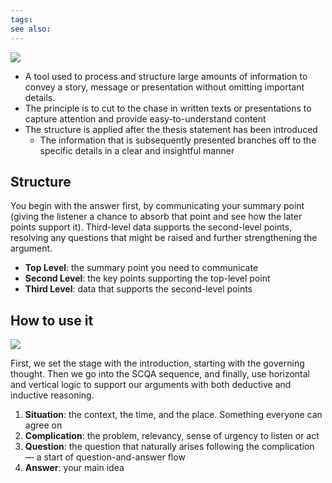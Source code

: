 ```yaml
---
tags: 
see also:
---
```

![](https://substackcdn.com/image/fetch/w_1456,c_limit,f_auto,q_auto:good,fl_progressive:steep/https%3A%2F%2Fbucketeer-e05bbc84-baa3-437e-9518-adb32be77984.s3.amazonaws.com%2Fpublic%2Fimages%2F81864a43-8f70-4150-ad0b-cbb3a7c75db3_1204x598.png)

- A tool used to process and structure large amounts of information to convey a story, message or presentation without omitting important details.
- The principle is to cut to the chase in written texts or presentations to capture attention and provide easy-to-understand content
- The structure is applied after the thesis statement has been introduced
  - The information that is subsequently presented branches off to the specific details in a clear and insightful manner

## Structure

You begin with the answer first, by communicating your summary point (giving the listener a chance to absorb that point and see how the later points support it). Third-level data supports the second-level points, resolving any questions that might be raised and further strengthening the argument.

- **Top Level**: the summary point you need to communicate
- **Second Level**: the key points supporting the top-level point
- **Third Level**: data that supports the second-level points

## How to use it

![](https://substackcdn.com/image/fetch/w_1456,c_limit,f_auto,q_auto:good,fl_progressive:steep/https%3A%2F%2Fbucketeer-e05bbc84-baa3-437e-9518-adb32be77984.s3.amazonaws.com%2Fpublic%2Fimages%2F70850239-0499-4d7f-bf85-facc788fa226_1157x704.png)

First, we set the stage with the introduction, starting with the governing thought. Then we go into the SCQA sequence, and finally, use horizontal and vertical logic to support our arguments with both deductive and inductive reasoning.

1. **Situation**: the context, the time, and the place. Something everyone can agree on
2. **Complication**: the problem, relevancy, sense of urgency to listen or act
3. **Question**: the question that naturally arises following the complication — a start of question-and-answer flow
4. **Answer**: your main idea